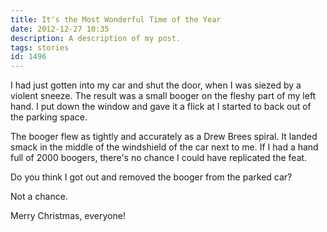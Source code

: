 ```yaml
---
title: It's the Most Wonderful Time of the Year
date: 2012-12-27 10:35
description: A description of my post.
tags: stories
id: 1496
---
```

I had just gotten into my car and shut the door, when I was siezed by a violent sneeze.  The result was a small booger on the fleshy part of my left hand.  I put down the window and gave it a flick at I started to back out of the parking space.

The booger flew as tightly and accurately as a Drew Brees spiral.  It landed smack in the middle of the windshield of the car next to me.  If I had a hand full of 2000 boogers, there's no chance I could have replicated the feat.

Do you think I got out and removed the booger from the parked car?

Not a chance.

Merry Christmas, everyone!